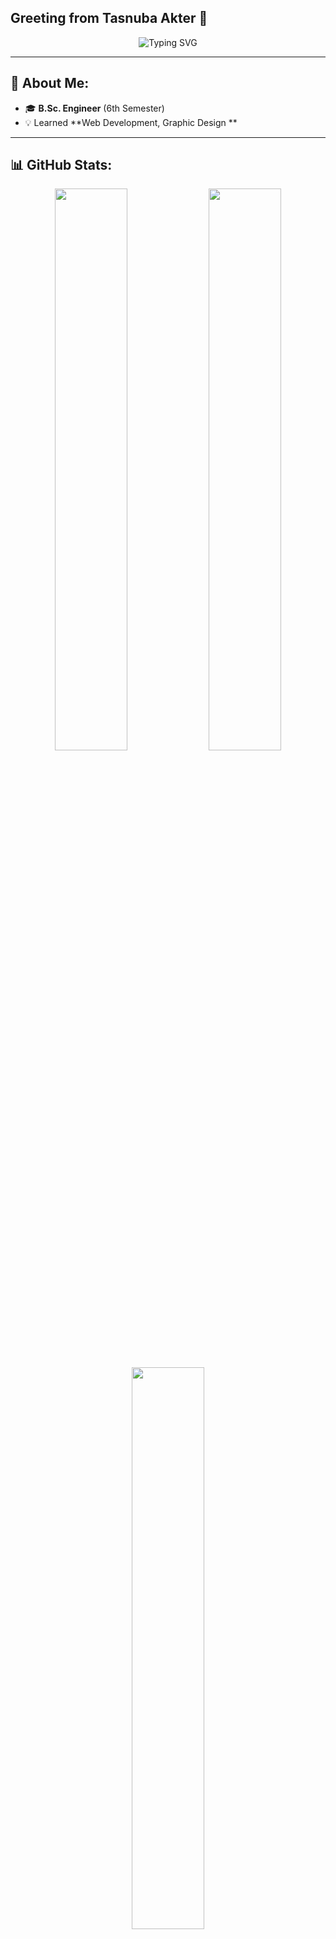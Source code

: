 ## Greeting from Tasnuba Akter 👋

<p align="center">
  <img src="https://readme-typing-svg.herokuapp.com?font=Fira+Code&pause=1000&color=00CFFF&center=true&vCenter=true&width=435&lines=B.Sc. in CSE+%7C+6th+Semester;Graphic+%26+Designer+Specialist;Passionate+about+Design%2C+AI%2C+%26+.NET;" alt="Typing SVG" />
</p>

---

## 🚀 About Me:
- 🎓 **B.Sc. Engineer** (6th Semester)  
- 💡 Learned **Web Development, Graphic Design **  
---

## 📊 GitHub Stats:
<p align="center">
  <img width="48%" src="https://github-readme-stats.vercel.app/api?username=nafizalzawad&show_icons=true&theme=tokyonight" />
  <img width="48%" src="https://github-readme-streak-stats.herokuapp.com/?user=nafizalzawad&theme=tokyonight" />
</p>
<p align="center">
  <img width="48%" src="https://github-readme-stats.vercel.app/api/top-langs/?username=tasnuba02&layout=compact&theme=tokyonight" />
</p>


---

## 📬 Connect with Me:
<p align="center">
  <a href="https://www.linkedin.com/in/nafizalzawad](https://www.linkedin.com/in/tasnuba-akter-77a1a72b8/">
    <img src="https://img.shields.io/badge/LinkedIn-0077B5?style=for-the-badge&logo=linkedin&logoColor=white" />
  </a>
</p>
